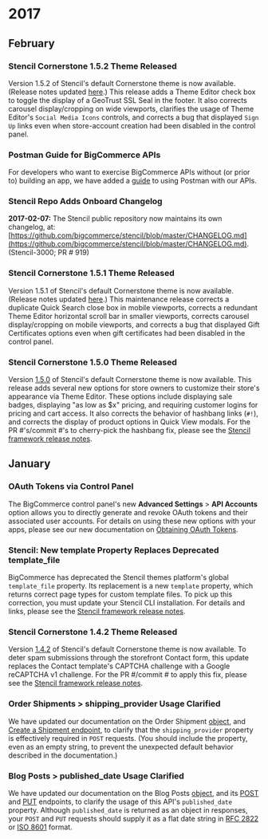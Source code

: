 # <span class="jumptarget"> 2017 </span>


## <span class="jumptarget"> February </span>


### <span class="jumptarget"> Stencil Cornerstone 1.5.2 Theme Released </span>

Version 1.5.2 of Stencil's default Cornerstone theme is now available. (Release notes updated [here](https://stencil.bigcommerce.com/docs/release-notes-cornerstone-15-theme#152).) This release adds a Theme Editor check box to toggle the display of a GeoTrust SSL Seal in the footer. It also corrects carousel display/cropping on wide viewports, clarifies the usage of Theme Editor's `Social Media Icons` controls, and corrects a bug that displayed `Sign Up` links even when store-account creation had been disabled in the control panel.


### <span class="jumptarget"> Postman Guide for BigCommerce APIs </span>

For developers who want to exercise BigCommerce APIs without (or prior to) building an app, we have added a [guide](/api/guides/#postman-oauth-quickstart-guide) to using Postman with our APIs.


### <span class="jumptarget"> Stencil Repo Adds Onboard Changelog </span>

<b>2017-02-07:</b> The Stencil public repository now maintains its own changelog, at:     
[https://github.com/bigcommerce/stencil/blob/master/CHANGELOG.md](https://github.com/bigcommerce/stencil/blob/master/CHANGELOG.md). (Stencil-3000; PR # 919)


### <span class="jumptarget"> Stencil Cornerstone 1.5.1 Theme Released </span>

Version 1.5.1 of Stencil's default Cornerstone theme is now available. (Release notes updated [here](https://stencil.bigcommerce.com/docs/release-notes-cornerstone-15-theme#151).) This maintenance release corrects a duplicate Quick Search close box in mobile viewports, corrects a redundant Theme&#160;Editor horizontal scroll bar in smaller viewports, corrects carousel display/cropping on mobile viewports, and corrects a bug that displayed Gift Certificates options even when gift certificates had been disabled in the control panel. 


### <span class="jumptarget"> Stencil Cornerstone 1.5.0 Theme Released </span>

Version [1.5.0](https://stencil.bigcommerce.com/docs/release-notes-cornerstone-15-theme) of Stencil's default Cornerstone theme is now available. This release adds several new options for store owners to customize their store's appearance via Theme Editor. These options include displaying sale badges, displaying "as low as $x" pricing, and requiring customer logins for pricing and cart access. It also corrects the behavior of hashbang links (`#!`), and corrects the display of product options in Quick View modals. For the PR #'s/commit #'s to cherry-pick the hashbang fix, please see the <a href="https://stencil.bigcommerce.com/docs/release-notes" target="_blank">Stencil framework release notes</a>.


## <span class="jumptarget"> January </span>


### <span class="jumptarget"> OAuth Tokens via Control Panel </span>

The BigCommerce control panel's new **Advanced Settings** > **API Accounts** option allows you to directly generate and revoke OAuth tokens and their associated user accounts. For details on using these new options with your apps, please see our new documentation on <a href="/api/#cp_oauth_get" target="_blank">Obtaining OAuth Tokens</a>. 


### <span class="jumptarget"> Stencil: New template Property Replaces Deprecated template_file </span>

BigCommerce has deprecated the Stencil themes platform's global `template_file` property. Its replacement is a new `template` property, which returns correct page types for custom template files. To pick up this correction, you must update your Stencil CLI installation. For details and links, please see the <a href="https://stencil.bigcommerce.com/docs/release-notes" target="_blank">Stencil framework release notes</a>.

### <span class="jumptarget"> Stencil Cornerstone 1.4.2 Theme Released </span>

Version [1.4.2](https://stencil.bigcommerce.com/docs/cornerstone-14x-theme-release-notes#142) of Stencil's default Cornerstone theme is now available. To deter spam submissions through the storefront Contact form, this update replaces the Contact template's CAPTCHA challenge with a Google reCAPTCHA v1 challenge. For the PR #/commit # to apply this fix, please see the <a href="https://stencil.bigcommerce.com/docs/release-notes" target="_blank">Stencil framework release notes</a>.

### <span class="jumptarget"> Order Shipments > shipping_provider Usage Clarified </span>

We have updated our documentation on the Order Shipment <a href="/api/v2/#blog-posts-object-properties" target="_blank">object</a>, and <a href="/api/v2/#create-a-shipment" target="_blank">Create a Shipment endpoint</a>, to clarify that the `shipping_provider` property is effectively required in `POST` requests. (You should include the property, even as an empty string, to prevent the unexpected default behavior described in the documentation.)

### <span class="jumptarget"> Blog Posts > published_date Usage Clarified </span>

We have updated our documentation on the Blog Posts <a href="/api/v2/#blog-posts-object-properties" target="_blank">object</a>, and its <a href="/api/v2/#create-a-blog-post" target="_blank">POST</a> and <a href="/api/v2/#update-a-blog-post" target="_blank">PUT</a> endpoints, to clarify the usage of this API's `published_date` property. Although `published_date` is returned as an object in responses, your `POST` and `PUT` requests should supply it as a flat date string in <a href="http://tools.ietf.org/html/rfc2822#section-3.3" target="_blank">RFC 2822</a> or <a href="https://en.wikipedia.org/wiki/ISO_8601" target="_blank">ISO 8601</a> format.
